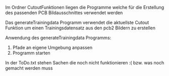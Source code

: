 Im Ordner CutoutFunktionen liegen die Programme welche für die Erstellung des passenden PCB Bildausschnittes verwendet werden

Das generateTrainingdata Programm verwendet die aktuellste Cutout Funktion um einen Trainingsdatensatz aus den pcb2 Bildern zu erstellen

Anwendung des generateTrainingdata Programms:
1. Pfade an eigene Umgebung anpassen
2. Programm starten

In der ToDo.txt stehen Sachen die noch nicht funktionieren :( bzw. was noch gemacht werden muss  
